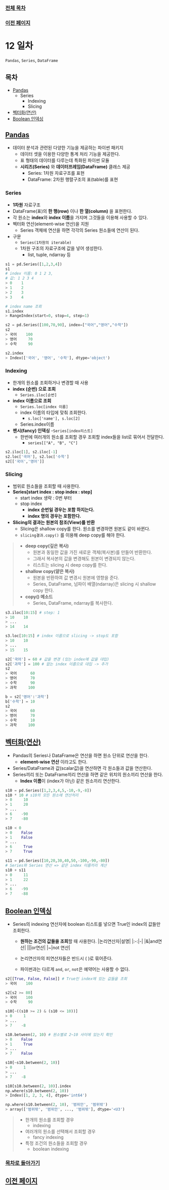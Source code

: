 ### [전체 목차](../../README.md)
### [이전 페이지](../README.md)

# 12 일차

`Pandas`, `Series`, `DataFrame`

## 목차

- [Pandas](#pandas)
    - Series
        - Indexing
        - Slicing
- [벡터화(연산)](#벡터화연산)
- [Boolean 인덱싱](#boolean-인덱싱)

## [Pandas](#목차)

- 데이터 분석과 관련된 다양한 기능을 제공하는 파이썬 패키지
    - 데이터 셋을 이용한 다양한 통계 처리 기능을 제공한다.
    - 표 형태의 데이터를 다루는데 특화된 파이썬 모듈
    - **시리즈(Series)** 와 **데이터프레임(DataFrame)** 클래스 제공
        - Series: 1차원 자료구조를 표현
        - DataFrame: 2차원 행렬구조의 표(table)를 표현

### Series

- **1차원** 자료구조
- DataFrame(표)의 **한 행(row)** 이나 **한 열(column)** 을 표현한다.
- 각 원소는 **index**와 **index 이름**을 가지며 그것들을 이용해 사용할 수 있다.
- 벡터화 연산(element-wise 연산)을 지원
    - Series 객체에 연산을 하면 각각의 Series 원소들에 연산이 된다.
- 구문
    - `Series(1차원의 iterable)`
    - 1차원 구조의 자료구조에 값을 넣어 생성한다.
        - list, tuple, ndarray 등

```py
s1 = pd.Series([1,2,3,4])
s1
# index 이름: 0 1 2 3,
# 값: 1 2 3 4
> 0    1
> 1    2
> 2    3
> 3    4

# index name 조회
s1.index
> RangeIndex(start=0, stop=4, step=1)

s2 = pd.Series([100,70,90], index=["국어","영어","수학"])
s2
> 국어    100
> 영어     70
> 수학     90

s2.index
> Index(['국어', '영어', '수학'], dtype='object')
```

### Indexing
- 한개의 원소를 조회하거나 변경할 때 사용
- **index (순번) 으로 조회**
    - `Series.iloc[순번]`
- **index 이름으로 조회**
    - `Series.loc[index 이름]`
    - index 이름의 타입에 맞춰 조회한다.
        - `s.loc['name'], s.loc[2]`
    - Series.index이름
- **팬시(fancy) 인덱싱**
    -`Series[index리스트]`
    - 한번에 여러개의 원소를 조회할 경우 조회할 index들을 list로 묶어서 전달한다.
        - `series[["A", "B", "C"]`

```py
s2.iloc[1], s2.iloc[-1]
s2.loc['국어'], s2.loc['수학']
s2[['국어','영어']]
```

### Slicing
- 범위로 원소들을 조회할 때 사용한다.
- **Series[start index :  stop index : step]**
    - start index 생략 : 0번 부터
    - stop index
        - **index 순번일 경우는 포함 하지는다.**
        - **index 명의 경우는 포함한다.**
- **Slicing의 결과는 원본의 참조(View)를 반환**
    - Slicing은 shallow copy를 한다. 원소를 변경하면 원본도 같이 바뀐다.
    - `slicing결과.copy()` 를 이용해 deep copy를 해야 한다.

>    - **deep copy(깊은 복사)**
>        - 원본과 동일한 값을 가진 새로운 객체(복사본)를 만들어 반환한다.
>        - 그래서 복사본의 값을 변경해도 원본이 변경되지 않는다.
>        - 리스트는 slicing 시 deep copy를 한다.
>    - **shallow copy(얕은 복사)**
>        - 원본을 반환하여 값 변경시 원본에 영향을 준다.
>        - Series, DataFrame, 넘파이 배열(ndarray)은 slicing 시 shallow copy 한다.
>    - **copy() 메소드**
>        - Series, DataFrame, ndarray를 복사한다.

```py
s3.iloc[10:15] # step: 1
> 10    10
> ...
> 14    14

s3.loc[10:15] # index 이름으로 slicing -> stop도 포함
> 10    10
> ...
> 15    15
```

```py
s2['국어'] = 60 # 값을 변경 (있는 index에 값을 대입)
s2['과학'] = 100 # 없는 index 이름으로 대입 -> 추가
s2
> 국어      60
> 영어      70
> 수학      90
> 과학     100

b = s2['영어':'과학']
b['수학'] = 10
s2
> 국어      60
> 영어      70
> 수학      10
> 과학     100
```

## [벡터화(연산)](#목차)
- Pandas의 Series나 DataFrame은 연산을 하면 원소 단위로 연산을 한다.
    - **element-wise 연산** 이라고도 한다.
- Series/DataFrame과 값(scalar값)을 연산하면 각 원소들과 값을 연산한다.
- Series끼리 또는 DataFrame끼리 연산을 하면 같은 위치의 원소끼리 연산을 한다.
    - **Index 이름**이 (index가 아닌) 같은 원소끼리 연산한다. 

```py
s10 = pd.Series([1,2,3,4,5,-10,-9,-8])
s10 * 10 # s10의 모든 원소에 연산처리
> 0     10
> 1     20
> ...
> 6    -90
> 7    -80

s10 < 0
> 0    False
> 1    False
> ...
> 6     True
> 7     True

s11 = pd.Series([10,20,30,40,50,-100,-90,-80])
# Series와 Series 연산 => 같은 index 이름끼리 계산
s10 + s11
> 0     11
> 1     22
> ...
> 6    -99
> 7    -88
```


## [Boolean 인덱싱](#목차)
- Series의 indexing 연산자에 boolean 리스트를 넣으면 True인 index의 값들만 조회한다. 
    - **원하는 조건의 값들을 조회**할 때 사용한다.
|논리연산자|설명|
|:-:|-|
|&|and연산|
|\||or연산|
|~|not 연산|
    
    - 논리연산자의 피연산자들은 반드시 ( )로 묶어준다.
    - 파이썬과는 다르게 `and`, `or`, `not`은 예약어는 사용할 수 없다.

```py
s2[[True, False, False]] # True인 index에 있는 값들을 조회
> 국어    100

s2[s2 >= 80]
> 국어    100
> 수학     90

s10[~((s10 >= 2) & (s10 <= 10))]
> 0     1
> ...
> 7    -8

s10.between(2, 10) # 원소별로 2~10 사이에 있는지 확인
> 0    False
> 1     True
> ...
> 7    False

s10[~s10.between(2, 10)]
> 0     1
> ...
> 7    -8

s10[s10.between(2, 10)].index
np.where(s10.between(2, 10))
> Index([1, 2, 3, 4], dtype='int64')

np.where(s10.between(2, 10), '범위안', '범위밖')
> array(['범위밖', '범위안', ..., '범위밖'], dtype='<U3')
```

> - 한개의 원소를 조회할 경우
>     - indexing
> - 여러개의 원소를 선택해서 조회할 경우
>     - fancy indexing
> - 특정 조건의 원소들을 조회할 경우
>     - boolean indexing 


















### [목차로 돌아가기](#목차)
## [이전 페이지](../README.md)
